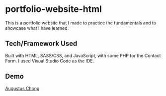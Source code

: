 # portfolio-website-html
 This is a portfolio website that I made to practice the fundamentals and to showcase what I have learned.

## Tech/Framework Used
Built with HTML, SASS/CSS, and JavaScript, with some PHP for the Contact Form. I used Visual Studio Code as the IDE. 

## Demo
[Augustus Chong](https://augustuschong.com)
